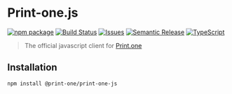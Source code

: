 # Print-one.js

[![npm package][npm-img]][npm-url]
[![Build Status][build-img]][build-url]
[![Issues][issues-img]][issues-url]
[![Semantic Release][semantic-release-img]][semantic-release-url]
[![TypeScript][typescript-img]][typescript-url]


> The official javascript client for [Print.one](https://print.one)

## Installation

```bash
npm install @print-one/print-one-js
```

[npm-img]:https://img.shields.io/npm/v/@print-one/print-one-js

[npm-url]:https://www.npmjs.com/package/@print-one/print-one-js

[build-img]:https://github.com/Print-one/print-one-js/actions/workflows/release.yml/badge.svg

[build-url]:https://github.com/Print-one/print-one-js/actions/workflows/release.yml

[issues-img]:https://img.shields.io/github/issues/Print-one/print-one-js

[issues-url]:https://github.com/ryansonshine/Print-one/print-one-js/issues

[semantic-release-img]:https://img.shields.io/badge/%20%20%F0%9F%93%A6%F0%9F%9A%80-semantic--release-e10079.svg

[semantic-release-url]:https://github.com/semantic-release/semantic-release

[typescript-img]:https://img.shields.io/github/languages/top/print-one/print-one-js?logo=typescript&logoColor=white

[typescript-url]:https://www.typescriptlang.org/
